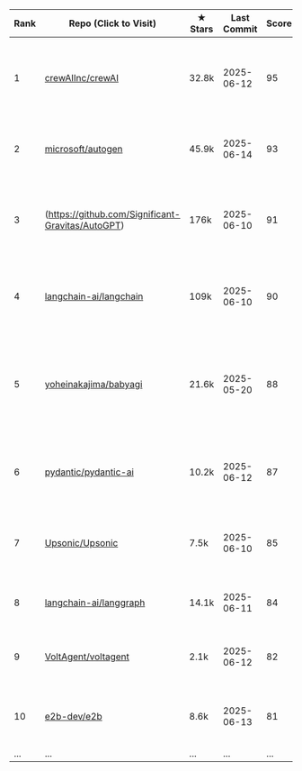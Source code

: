 | Rank | Repo (Click to Visit) | ★ Stars | Last Commit | Score | Category | One-Liner |
|------|-----------------------|---------|-------------|-------|----------|-----------|
| 1 | [crewAIInc/crewAI](https://github.com/crewAIInc/crewAI) | 32.8k | 2025-06-12 | 95 | 🤖 Multi-Agent Coordination | Framework for orchestrating role-playing, autonomous AI agents. [1] |
| 2 | [microsoft/autogen](https://github.com/microsoft/autogen) | 45.9k | 2025-06-14 | 93 | 🤖 Multi-Agent Coordination | A programming framework for agentic AI. [2] |
| 3 |(https://github.com/Significant-Gravitas/AutoGPT) | 176k | 2025-06-10 | 91 | 🌐 General-purpose | AutoGPT is the vision of accessible AI for everyone, to use and to build on. [10] |
| 4 | [langchain-ai/langchain](https://github.com/langchain-ai/langchain) | 109k | 2025-06-10 | 90 | 🌐 General-purpose | Build context-aware reasoning applications. [8] |
| 5 | [yoheinakajima/babyagi](https://github.com/yoheinakajima/babyagi) | 21.6k | 2025-05-20 | 88 | 🧪 Experimental | The original BabyAGI from March 2023 introduced task planning for autonomous agents. [3] |
| 6 | [pydantic/pydantic-ai](https://github.com/pydantic/pydantic-ai) | 10.2k | 2025-06-12 | 87 | 🛠️ DevTools | Agent Framework / shim to use Pydantic with LLMs. [13] |
| 7 | [Upsonic/Upsonic](https://github.com/Upsonic/Upsonic) | 7.5k | 2025-06-10 | 85 | 🌐 General-purpose | The most reliable AI agent framework that supports MCP. [14] |
| 8 | [langchain-ai/langgraph](https://github.com/langchain-ai/langgraph) | 14.1k | 2025-06-11 | 84 | 🤖 Multi-Agent Coordination | Build resilient language agents as graphs. [15] |
| 9 | [VoltAgent/voltagent](https://github.com/VoltAgent/voltagent) | 2.1k | 2025-06-12 | 82 | 🌐 General-purpose | Open Source TypeScript AI Agent Framework. [12] |
| 10 | [e2b-dev/e2b](https://github.com/e2b-dev/e2b) | 8.6k | 2025-06-13 | 81 | 🛠️ DevTools | Secure open source cloud runtime for AI apps & AI agents. [16] |
|... |... |... |... |... |... |... |

